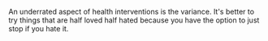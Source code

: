 An underrated aspect of health interventions is the variance. It's better to try things that are half loved half hated because you have the option to just stop if you hate it.


